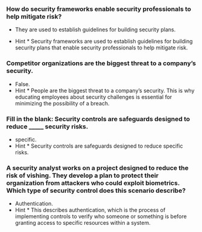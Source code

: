 ### How do security frameworks enable security professionals to help mitigate risk?

-  They are used to establish guidelines for building security plans.

- Hint * Security frameworks are used to establish guidelines for building security plans that enable security professionals to help mitigate risk.

### Competitor organizations are the biggest threat to a company’s security.

-  False.
- Hint * People are the biggest threat to a company’s security. This is why educating employees about security challenges is essential for minimizing the possibility of a breach.

### Fill in the blank: Security controls are safeguards designed to reduce _____ security risks.

-  specific.
- Hint * Security controls are safeguards designed to reduce specific risks.

### A security analyst works on a project designed to reduce the risk of vishing. They develop a plan to protect their organization from attackers who could exploit biometrics. Which type of security control does this scenario describe?

- Authentication.
- Hint * This describes authentication, which is the process of implementing controls to verify who someone or something is before granting access to specific resources within a system.

